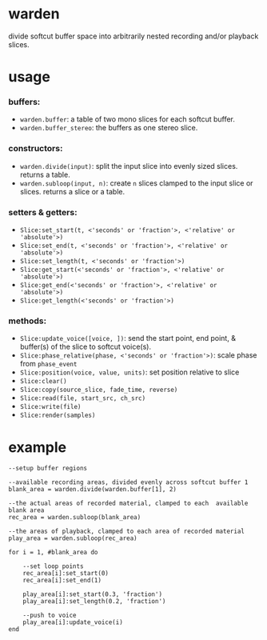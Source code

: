 # warden

divide softcut buffer space into arbitrarily nested recording and/or playback slices.

# usage

### buffers:
- `warden.buffer`: a table of two mono slices for each softcut buffer.
- `warden.buffer_stereo`: the buffers as one stereo slice.

### constructors:
- `warden.divide(input)`: split the input slice into evenly sized slices. returns a table.
- `warden.subloop(input, n)`: create `n` slices clamped to the input slice or slices. returns a slice or a table.

### setters & getters:
- `Slice:set_start(t, <'seconds' or 'fraction'>, <'relative' or 'absolute'>)` 
- `Slice:set_end(t, <'seconds' or 'fraction'>, <'relative' or 'absolute'>)` 
- `Slice:set_length(t, <'seconds' or 'fraction'>)` 
- `Slice:get_start(<'seconds' or 'fraction'>, <'relative' or 'absolute'>)` 
- `Slice:get_end(<'seconds' or 'fraction'>, <'relative' or 'absolute'>)` 
- `Slice:get_length(<'seconds' or 'fraction'>)`

### methods:
- `Slice:update_voice([voice, ])`: send the start point, end point, & buffer(s) of the slice to softcut voice(s).
- `Slice:phase_relative(phase, <'seconds' or 'fraction'>)`: scale phase from `phase_event`
- `Slice:position(voice, value, units)`: set position relative to slice
- `Slice:clear()`
- `Slice:copy(source_slice, fade_time, reverse)`
- `Slice:read(file, start_src, ch_src)`
- `Slice:write(file)`
- `Slice:render(samples)`

# example
```
--setup buffer regions

--available recording areas, divided evenly across softcut buffer 1
blank_area = warden.divide(warden.buffer[1], 2)

--the actual areas of recorded material, clamped to each  available blank area
rec_area = warden.subloop(blank_area)

--the areas of playback, clamped to each area of recorded material
play_area = warden.subloop(rec_area)

for i = 1, #blank_area do

    --set loop points
    rec_area[i]:set_start(0)
    rec_area[i]:set_end(1)

    play_area[i]:set_start(0.3, 'fraction')
    play_area[i]:set_length(0.2, 'fraction')
    
    --push to voice
    play_area[i]:update_voice(i)
end
```
